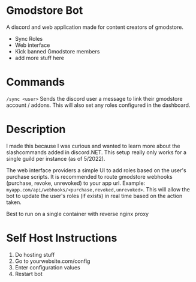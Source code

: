 # Gmodstore Bot

A discord and web application made for content creators of gmodstore.

- Sync Roles
- Web interface
- Kick banned Gmodstore members
- add more stuff here

# Commands
``/sync <user>`` Sends the discord user a message to link their gmodstore account / addons. This will also set any roles configured in the dashboard.

# Description 
I made this because I was curious and wanted to learn more about the slashcommands added in discord.NET. This setup really only works for a single guild per instance (as of 5/2022). 

The web interface providers a simple UI to add roles based on the user's purchase scripts. It is recommended to route gmodstore webhooks (purchase, revoke, unrevoked) to your app url. Example: ``myapp.com/api/webhooks/<purchase,revoked,unrevoked>``. This will allow the bot to update the user's roles (if exists) in real time based on the action taken.

Best to run on a single container with reverse nginx proxy

# Self Host Instructions

1. Do hosting stuff
2. Go to yourwebsite.com/config
3. Enter configuration values
4. Restart bot

